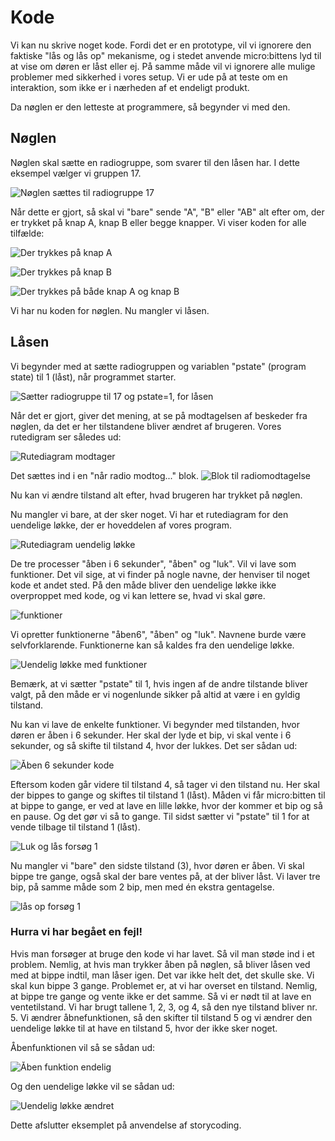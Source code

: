 # Kode

Vi kan nu skrive noget kode. Fordi det er en prototype, vil vi ignorere den faktiske "lås og lås op" mekanisme, og i stedet anvende micro:bittens lyd til at vise om døren er låst eller ej. På samme måde vil vi ignorere alle mulige problemer med sikkerhed i vores setup. Vi er ude på at teste om en interaktion, som ikke er i nærheden af et endeligt produkt.

Da nøglen er den letteste at programmere, så begynder vi med den.

## Nøglen
Nøglen skal sætte en radiogruppe, som svarer til den låsen har. I dette eksempel vælger vi gruppen 17. 

![Nøglen sættes til radiogruppe 17](./assets/nøgle-radio.png)

Når dette er gjort, så skal vi "bare" sende "A", "B" eller "AB" alt efter om, der er trykket på knap A, knap B eller begge knapper. Vi viser koden for alle tilfælde:

![Der trykkes på knap A](./assets/Nøgle%20A.png)

![Der trykkes på knap B](./assets/Nøgle%20B.png)

![Der trykkes på både knap A og knap B](./assets/Nøgle%20AB.png)

Vi har nu koden for nøglen. Nu mangler vi låsen.

## Låsen
Vi begynder med at sætte radiogruppen og variablen "pstate" (program state) til 1 (låst), når programmet starter.

![Sætter radiogruppe til 17 og pstate=1, for låsen](./assets/lås_start_1.png)

Når det er gjort, giver det mening, at se på modtagelsen af beskeder fra nøglen, da det er her tilstandene bliver ændret af brugeren. Vores rutedigram ser således ud:

![Rutediagram modtager](./assets/flow2.png)

Det sættes ind i en "når radio modtog..." blok.
![Blok til radiomodtagelse](./assets/lås_radio_modtag.png)

Nu kan vi ændre tilstand alt efter, hvad brugeren har trykket på nøglen. 

Nu mangler vi bare, at der sker noget. Vi har et rutediagram for den uendelige løkke, der er hoveddelen af vores program.

![Rutediagram uendelig løkke](./assets/flow1.png)

De tre processer "åben i 6 sekunder", "åben" og "luk". Vil vi lave som funktioner. Det vil sige, at vi finder på nogle navne, der henviser til noget kode et andet sted. På den måde bliver den uendelige løkke ikke overproppet med kode, og vi kan lettere se, hvad vi skal gøre.

![funktioner](./assets/lås_funktioner.png)

Vi opretter funktionerne "åben6", "åben" og "luk". Navnene burde være selvforklarende. Funktionerne kan så kaldes fra den uendelige løkke.

![Uendelig løkke med funktioner](./assets/lås_uendelige_løkke.png)

Bemærk, at vi sætter "pstate" til 1, hvis ingen af de andre tilstande bliver valgt, på den måde er vi nogenlunde sikker på altid at være i en gyldig tilstand.

Nu kan vi lave de enkelte funktioner. Vi begynder med tilstanden, hvor døren er åben i 6 sekunder. Her skal der lyde et bip, vi skal vente i 6 sekunder, og så skifte til tilstand 4, hvor der lukkes. Det ser sådan ud:

![Åben 6 sekunder kode](./assets/lås_åben6.png)

Eftersom koden går videre til tilstand 4, så tager vi den tilstand nu. Her skal der bippes to gange og skiftes til tilstand 1 (låst). Måden vi får micro:bitten til at bippe to gange, er ved at lave en lille løkke, hvor der kommer et bip og så en pause. Og det gør vi så to gange. Til sidst sætter vi "pstate" til 1 for at vende tilbage til tilstand 1 (låst).

![Luk og lås forsøg 1](./assets/Lås_luk_1.png)

Nu mangler vi "bare" den sidste tilstand (3), hvor døren er åben. Vi skal bippe tre gange, også skal der bare ventes på, at der bliver låst. Vi laver tre bip, på samme måde som 2 bip, men med én ekstra gentagelse.

![lås op forsøg 1](./assets/lås_åben_1.png)

### Hurra vi har begået en fejl!

Hvis man forsøger at bruge den kode vi har lavet. Så vil man støde ind i et problem. Nemlig, at hvis man trykker åben på nøglen, så bliver låsen ved med at bippe indtil, man låser igen. Det var ikke helt det, det skulle ske. Vi skal kun bippe 3 gange. Problemet er, at vi har overset en tilstand. Nemlig, at bippe tre gange og vente ikke er det samme. Så vi er nødt til at lave en ventetilstand. Vi har brugt tallene 1, 2, 3, og 4, så den nye tilstand bliver nr. 5. Vi ændrer åbnefunktionen, så den skifter til tilstand 5 og vi ændrer den uendelige løkke til at have en tilstand 5, hvor der ikke sker noget.

Åbenfunktionen vil så se sådan ud:

![Åben funktion endelig](./assets/lås_åben_2.png)

Og den uendelige løkke vil se sådan ud:

![Uendelig løkke ændret](./assets/lås_uendelig_løkke_2.png)

Dette afslutter eksemplet på anvendelse af storycoding.
